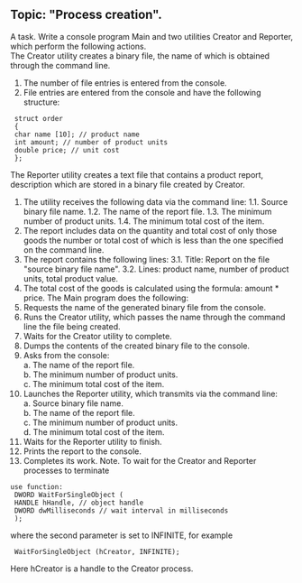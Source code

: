 ## Topic: "Process creation".
A task. Write a console program Main and two utilities Creator and Reporter, which perform the following actions.<br>
The Creator utility creates a binary file, the name of which is obtained through the command line.<br>
1. The number of file entries is entered from the console.
2. File entries are entered from the console and have the following structure:
```
 struct order
 {
 char name [10]; // product name
 int amount; // number of product units
 double price; // unit cost
 };
```
The Reporter utility creates a text file that contains a product report, description which are stored in a binary file created by Creator.<br>
1. The utility receives the following data via the command line:
1.1. Source binary file name.
1.2. The name of the report file.
1.3. The minimum number of product units.
1.4. The minimum total cost of the item.
2. The report includes data on the quantity and total cost of only those goods the number or total cost of which is less than the one specified on the command line.
3. The report contains the following lines:
3.1. Title: Report on the file "source binary file name".
3.2. Lines: product name, number of product units, total product value.
4. The total cost of the goods is calculated using the formula: amount * price.
The Main program does the following:<br>
1. Requests the name of the generated binary file from the console.
2. Runs the Creator utility, which passes the name through the command line the file being created.
3. Waits for the Creator utility to complete.
4. Dumps the contents of the created binary file to the console.
5. Asks from the console:<br>
a. The name of the report file.<br>
b. The minimum number of product units.<br>
c. The minimum total cost of the item.
6. Launches the Reporter utility, which transmits via the command line:<br>
a. Source binary file name.<br>
b. The name of the report file.<br>
c. The minimum number of product units.<br>
d. The minimum total cost of the item.<br>
7. Waits for the Reporter utility to finish.
8. Prints the report to the console.
9. Completes its work.
Note. To wait for the Creator and Reporter processes to terminate<br>
```
use function:
 DWORD WaitForSingleObject (
 HANDLE hHandle, // object handle
 DWORD dwMilliseconds // wait interval in milliseconds
 );
```
where the second parameter is set to INFINITE, for example<br>
```
 WaitForSingleObject (hCreator, INFINITE);
```
Here hCreator is a handle to the Creator process.<br>
